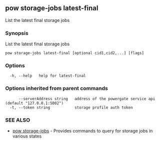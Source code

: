## pow storage-jobs latest-final

List the latest final storage jobs

### Synopsis

List the latest final storage jobs

```
pow storage-jobs latest-final [optional cid1,cid2,...] [flags]
```

### Options

```
  -h, --help   help for latest-final
```

### Options inherited from parent commands

```
      --serverAddress string   address of the powergate service api (default "127.0.0.1:5002")
  -t, --token string           storage profile auth token
```

### SEE ALSO

* [pow storage-jobs](pow_storage-jobs.md)	 - Provides commands to query for storage jobs in various states

